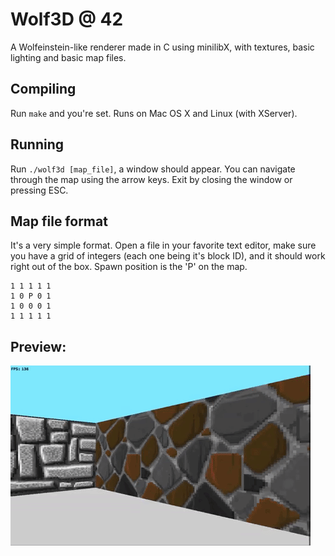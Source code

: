 # Wolf3D @ 42

A Wolfeinstein-like renderer made in C using minilibX, with textures, basic
lighting and basic map files.

## Compiling
Run `make` and you're set. Runs on Mac OS X and Linux (with XServer).

## Running
Run `./wolf3d [map_file]`, a window should appear. You can navigate through the
map using the arrow keys. Exit by closing the window or pressing ESC.

## Map file format
It's a very simple format. Open a file in your favorite text editor, make sure
you have a grid of integers (each one being it's block ID), and it should work
right out of the box. Spawn position is the 'P' on the map.

```
1 1 1 1 1
1 0 P 0 1
1 0 0 0 1
1 1 1 1 1
```
## Preview:
 ![](wolf3d_demo.gif)
